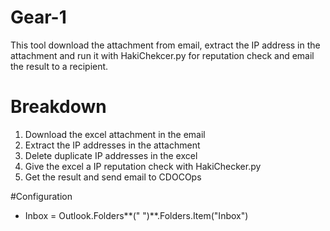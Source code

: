 # Gear-1
This tool download the attachment from email, extract the IP address in the attachment and run it with HakiChekcer.py for reputation check and email the result to a recipient.

# Breakdown
1) Download the excel attachment in the email
2) Extract the IP addresses in the attachment
3) Delete duplicate IP addresses in the excel
4) Give the excel a IP reputation check with HakiChecker.py
5) Get the result and send email to CDOCOps

#Configuration
- Inbox = Outlook.Folders**(" ")**.Folders.Item("Inbox") 

